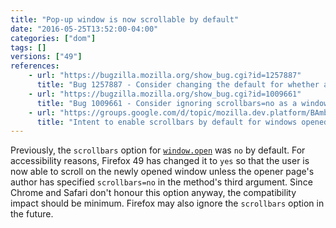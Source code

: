 ```yaml
---
title: "Pop-up window is now scrollable by default"
date: "2016-05-25T13:52:00-04:00"
categories: ["dom"]
tags: []
versions: ["49"]
references:
    - url: "https://bugzilla.mozilla.org/show_bug.cgi?id=1257887"
      title: "Bug 1257887 - Consider changing the default for whether a window opened through window.open() to be scrollable"
    - url: "https://bugzilla.mozilla.org/show_bug.cgi?id=1009661"
      title: "Bug 1009661 - Consider ignoring scrollbars=no as a window.open feature for content pages"
    - url: "https://groups.google.com/d/topic/mozilla.dev.platform/BAmbAhZiR7o/discussion"
      title: "Intent to enable scrollbars by default for windows opened by window.open()"
---
```

Previously, the `scrollbars` option for [`window.open`](https://developer.mozilla.org/docs/Web/API/Window/open) was `no` by default. For accessibility reasons, Firefox 49 has changed it to `yes` so that the user is now able to scroll on the newly opened window unless the opener page's author has specified `scrollbars=no` in the method's third argument. Since Chrome and Safari don't honour this option anyway, the compatibility impact should be minimum. Firefox may also ignore the `scrollbars` option in the future.
